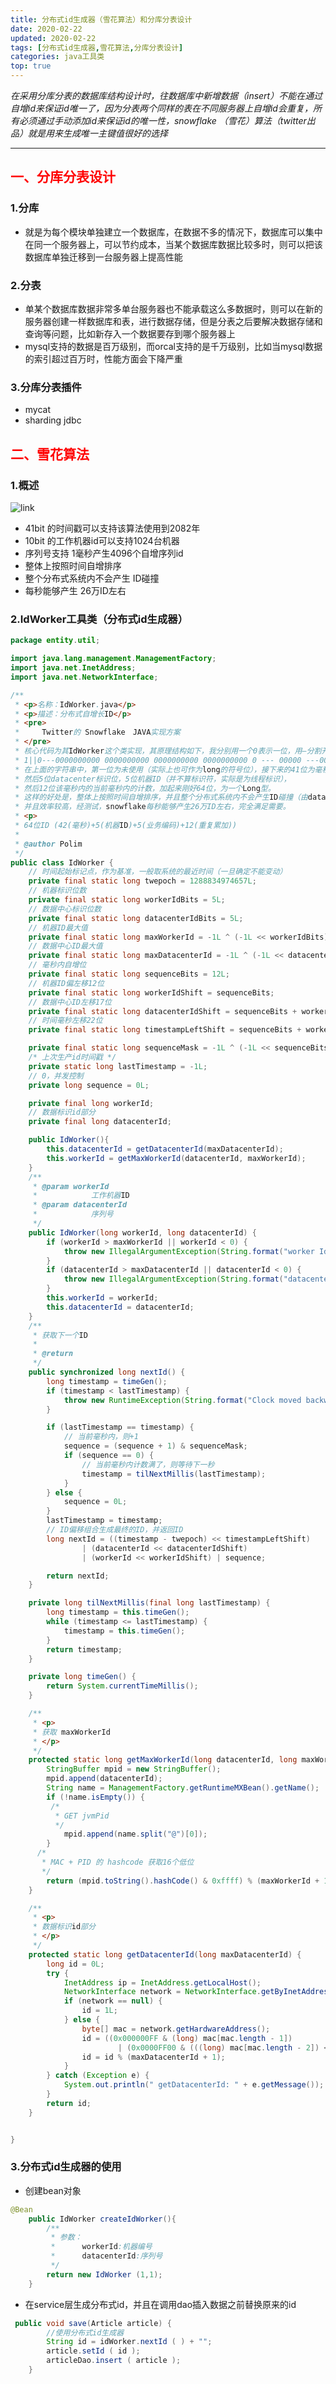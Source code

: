 ```yaml
---
title: 分布式id生成器（雪花算法）和分库分表设计
date: 2020-02-22 
updated: 2020-02-22 
tags: [分布式id生成器,雪花算法,分库分表设计]
categories: java工具类
top: true
---
```


 *在采用分库分表的数据库结构设计时，往数据库中新增数据（insert）不能在通过自增id来保证id唯一了，因为分表两个同样的表在不同服务器上自增id会重复，所有必须通过手动添加id来保证id的唯一性，snowflake （雪花）算法（twitter出品）就是用来生成唯一主键值很好的选择*

<!-- more -->

---

## <font color=red>一、分库分表设计</font>

### 1.分库
- 就是为每个模块单独建立一个数据库，在数据不多的情况下，数据库可以集中在同一个服务器上，可以节约成本，当某个数据库数据比较多时，则可以把该数据库单独迁移到一台服务器上提高性能

### 2.分表
- 单某个数据库数据非常多单台服务器也不能承载这么多数据时，则可以在新的服务器创建一样数据库和表，进行数据存储，但是分表之后要解决数据存储和查询等问题，比如新存入一个数据要存到哪个服务器上
- mysql支持的数据是百万级别，而orcal支持的是千万级别，比如当mysql数据的索引超过百万时，性能方面会下降严重

### 3.分库分表插件
- mycat
- sharding jdbc

## <font color=red>二、雪花算法</font>

### 1.概述

![link](https://img-blog.csdnimg.cn/20201008184644358.png?x-oss-process=image/watermark,type_ZmFuZ3poZW5naGVpdGk,shadow_10,text_aHR0cHM6Ly9ibG9nLmNzZG4ubmV0L2xpc2h1d2VuNzk4Ng==,size_16,color_FFFFFF,t_70#pic_center)
- 41bit 的时间戳可以支持该算法使用到2082年
- 10bit 的工作机器id可以支持1024台机器
- 序列号支持 1毫秒产生4096个自增序列id
- 整体上按照时间自增排序
- 整个分布式系统内不会产生 ID碰撞
- 每秒能够产生 26万ID左右

### 2.IdWorker工具类（分布式id生成器）
```java
package entity.util;

import java.lang.management.ManagementFactory;
import java.net.InetAddress;
import java.net.NetworkInterface;

/**
 * <p>名称：IdWorker.java</p>
 * <p>描述：分布式自增长ID</p>
 * <pre>
 *     Twitter的 Snowflake　JAVA实现方案
 * </pre>
 * 核心代码为其IdWorker这个类实现，其原理结构如下，我分别用一个0表示一位，用—分割开部分的作用：
 * 1||0---0000000000 0000000000 0000000000 0000000000 0 --- 00000 ---00000 ---000000000000
 * 在上面的字符串中，第一位为未使用（实际上也可作为long的符号位），接下来的41位为毫秒级时间，
 * 然后5位datacenter标识位，5位机器ID（并不算标识符，实际是为线程标识），
 * 然后12位该毫秒内的当前毫秒内的计数，加起来刚好64位，为一个Long型。
 * 这样的好处是，整体上按照时间自增排序，并且整个分布式系统内不会产生ID碰撞（由datacenter和机器ID作区分），
 * 并且效率较高，经测试，snowflake每秒能够产生26万ID左右，完全满足需要。
 * <p>
 * 64位ID (42(毫秒)+5(机器ID)+5(业务编码)+12(重复累加))
 *
 * @author Polim
 */
public class IdWorker {
    // 时间起始标记点，作为基准，一般取系统的最近时间（一旦确定不能变动）
    private final static long twepoch = 1288834974657L;
    // 机器标识位数
    private final static long workerIdBits = 5L;
    // 数据中心标识位数
    private final static long datacenterIdBits = 5L;
    // 机器ID最大值
    private final static long maxWorkerId = -1L ^ (-1L << workerIdBits);
    // 数据中心ID最大值
    private final static long maxDatacenterId = -1L ^ (-1L << datacenterIdBits);
    // 毫秒内自增位
    private final static long sequenceBits = 12L;
    // 机器ID偏左移12位
    private final static long workerIdShift = sequenceBits;
    // 数据中心ID左移17位
    private final static long datacenterIdShift = sequenceBits + workerIdBits;
    // 时间毫秒左移22位
    private final static long timestampLeftShift = sequenceBits + workerIdBits + datacenterIdBits;

    private final static long sequenceMask = -1L ^ (-1L << sequenceBits);
    /* 上次生产id时间戳 */
    private static long lastTimestamp = -1L;
    // 0，并发控制
    private long sequence = 0L;

    private final long workerId;
    // 数据标识id部分
    private final long datacenterId;

    public IdWorker(){
        this.datacenterId = getDatacenterId(maxDatacenterId);
        this.workerId = getMaxWorkerId(datacenterId, maxWorkerId);
    }
    /**
     * @param workerId
     *            工作机器ID
     * @param datacenterId
     *            序列号
     */
    public IdWorker(long workerId, long datacenterId) {
        if (workerId > maxWorkerId || workerId < 0) {
            throw new IllegalArgumentException(String.format("worker Id can't be greater than %d or less than 0", maxWorkerId));
        }
        if (datacenterId > maxDatacenterId || datacenterId < 0) {
            throw new IllegalArgumentException(String.format("datacenter Id can't be greater than %d or less than 0", maxDatacenterId));
        }
        this.workerId = workerId;
        this.datacenterId = datacenterId;
    }
    /**
     * 获取下一个ID
     *
     * @return
     */
    public synchronized long nextId() {
        long timestamp = timeGen();
        if (timestamp < lastTimestamp) {
            throw new RuntimeException(String.format("Clock moved backwards.  Refusing to generate id for %d milliseconds", lastTimestamp - timestamp));
        }

        if (lastTimestamp == timestamp) {
            // 当前毫秒内，则+1
            sequence = (sequence + 1) & sequenceMask;
            if (sequence == 0) {
                // 当前毫秒内计数满了，则等待下一秒
                timestamp = tilNextMillis(lastTimestamp);
            }
        } else {
            sequence = 0L;
        }
        lastTimestamp = timestamp;
        // ID偏移组合生成最终的ID，并返回ID
        long nextId = ((timestamp - twepoch) << timestampLeftShift)
                | (datacenterId << datacenterIdShift)
                | (workerId << workerIdShift) | sequence;

        return nextId;
    }

    private long tilNextMillis(final long lastTimestamp) {
        long timestamp = this.timeGen();
        while (timestamp <= lastTimestamp) {
            timestamp = this.timeGen();
        }
        return timestamp;
    }

    private long timeGen() {
        return System.currentTimeMillis();
    }

    /**
     * <p>
     * 获取 maxWorkerId
     * </p>
     */
    protected static long getMaxWorkerId(long datacenterId, long maxWorkerId) {
        StringBuffer mpid = new StringBuffer();
        mpid.append(datacenterId);
        String name = ManagementFactory.getRuntimeMXBean().getName();
        if (!name.isEmpty()) {
         /*
          * GET jvmPid
          */
            mpid.append(name.split("@")[0]);
        }
      /*
       * MAC + PID 的 hashcode 获取16个低位
       */
        return (mpid.toString().hashCode() & 0xffff) % (maxWorkerId + 1);
    }

    /**
     * <p>
     * 数据标识id部分
     * </p>
     */
    protected static long getDatacenterId(long maxDatacenterId) {
        long id = 0L;
        try {
            InetAddress ip = InetAddress.getLocalHost();
            NetworkInterface network = NetworkInterface.getByInetAddress(ip);
            if (network == null) {
                id = 1L;
            } else {
                byte[] mac = network.getHardwareAddress();
                id = ((0x000000FF & (long) mac[mac.length - 1])
                        | (0x0000FF00 & (((long) mac[mac.length - 2]) << 8))) >> 6;
                id = id % (maxDatacenterId + 1);
            }
        } catch (Exception e) {
            System.out.println(" getDatacenterId: " + e.getMessage());
        }
        return id;
    }


}

```

### 3.分布式id生成器的使用
- 创建bean对象

```java
@Bean
    public IdWorker createIdWorker(){
        /**
         * 参数：
         *      workerId:机器编号
         *      datacenterId:序列号
         */
        return new IdWorker (1,1);
    }
```

- 在service层生成分布式id，并且在调用dao插入数据之前替换原来的id

```java
 public void save(Article article) {
        //使用分布式id生成器
        String id = idWorker.nextId ( ) + "";
        article.setId ( id );
        articleDao.insert ( article );
    }
```